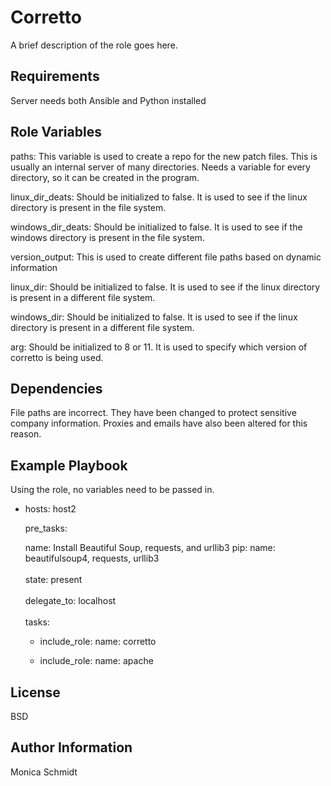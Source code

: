 Corretto
=========

A brief description of the role goes here.


Requirements
------------

Server needs both Ansible and Python installed


Role Variables
--------------

paths: This variable is used to create a repo for the new patch files. This is usually an internal server of many directories. Needs a variable for every directory, so it can be created in the program.

linux_dir_deats: Should be initialized to false. It is used to see if the linux directory is present in the file system.

windows_dir_deats: Should be initialized to false. It is used to see if the windows directory is present in the file system.

version_output: This is used to create different file paths based on dynamic information

linux_dir: Should be initialized to false. It is used to see if the linux directory is present in a different file system.

windows_dir: Should be initialized to false. It is used to see if the linux directory is present in a different file system.

arg: Should be initialized to 8 or 11. It is used to specify which version of corretto is being used.


Dependencies
------------

File paths are incorrect. They have been changed to protect sensitive company information. Proxies and emails have also been altered for this reason.


Example Playbook
----------------

Using the role, no variables need to be passed in.
- hosts: host2

  pre_tasks:

     name: Install Beautiful Soup, requests, and urllib3 
     pip: 
        name: beautifulsoup4, requests, urllib3 
        <br></br>
        state: present 
        <br></br>
        delegate_to: localhost
        <br></br>
  tasks:

   - include_role: name: corretto

   - include_role: name: apache


License
-------

BSD


Author Information
------------------

Monica Schmidt

